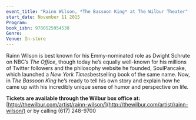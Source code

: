 ```yaml
---
event_title: "Rainn Wilson, *The Bassoon King* at The Wilbur Theater"
start_date: November 11 2015
Program: 
book_isbn: 9780525954538
Genre: 
Venue: In-store
---
```

Rainn Wilson is best known for his Emmy-nominated role as Dwight Schrute on NBC’s *The Office*, though today he’s equally well-known for his millions of Twitter followers and the philosophy website he founded, SoulPancake, which launched a <i>New York Times</i>bestselling book of the same name. Now, in *The Bassoon King* he’s ready to tell his own story and explain how he came up with his incredibly unique sense of humor and perspective on life.



**Tickets are available through the Wilbur box office at:**  
[http://thewilbur.com/artist/rainn-wilson/](http://thewilbur.com/artist/rainn-wilson/) or by calling  (617) 248-9700